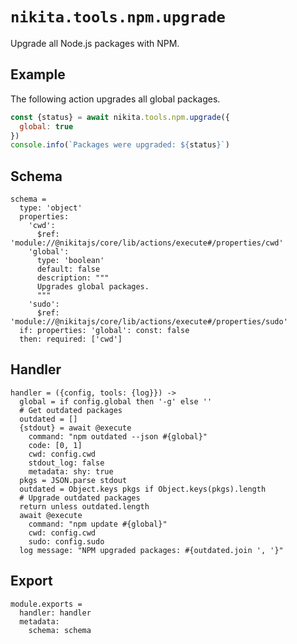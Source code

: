 
# `nikita.tools.npm.upgrade`

Upgrade all Node.js packages with NPM.

## Example

The following action upgrades all global packages.

```js
const {status} = await nikita.tools.npm.upgrade({
  global: true
})
console.info(`Packages were upgraded: ${status}`)
```

## Schema

    schema =
      type: 'object'
      properties:
        'cwd':
          $ref: 'module://@nikitajs/core/lib/actions/execute#/properties/cwd'
        'global':
          type: 'boolean'
          default: false
          description: """
          Upgrades global packages.
          """
        'sudo':
          $ref: 'module://@nikitajs/core/lib/actions/execute#/properties/sudo'
      if: properties: 'global': const: false
      then: required: ['cwd']

## Handler

    handler = ({config, tools: {log}}) ->
      global = if config.global then '-g' else ''
      # Get outdated packages
      outdated = []
      {stdout} = await @execute
        command: "npm outdated --json #{global}"
        code: [0, 1]
        cwd: config.cwd
        stdout_log: false
        metadata: shy: true
      pkgs = JSON.parse stdout
      outdated = Object.keys pkgs if Object.keys(pkgs).length
      # Upgrade outdated packages
      return unless outdated.length
      await @execute
        command: "npm update #{global}"
        cwd: config.cwd
        sudo: config.sudo
      log message: "NPM upgraded packages: #{outdated.join ', '}"

## Export

    module.exports =
      handler: handler
      metadata:
        schema: schema
